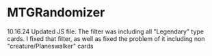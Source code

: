 # MTGRandomizer
10.16.24 Updated JS file. The filter was including all "Legendary" type cards. I fixed that filter, as well as fixed the problem of it including non "creature/Planeswalker" cards